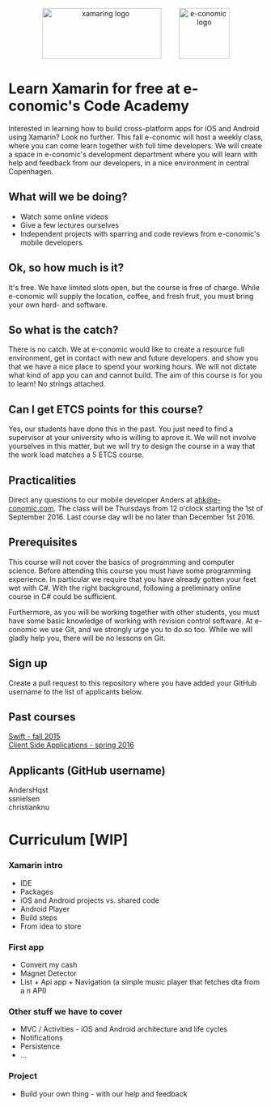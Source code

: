 <!-- ![Xamarin logo]() -->
<p align="center">
<img width="235" height="100" src="https://raw.githubusercontent.com/e-conomic/xamarin-course/master/xamarin_logo.png" alt="xamaring logo">
&nbsp;
&nbsp;
&nbsp;
&nbsp;
<img width="100" height="100" src="http://ordrestyring.dk/wp-content/uploads/2015/05/e-conomic_ny.jpg" alt="e-conomic logo">
</p>

# Learn Xamarin for free at e-conomic's Code Academy

Interested in learning how to build cross-platform apps for iOS and Android using Xamarin?  Look no further. This fall e-conomic will host a weekly class, where you can come learn together with full time developers. We will create a space in e-conomic's development department where you will learn with help and feedback from our developers, in a nice environment in central Copenhagen.

## What will we be doing? 
* Watch some online videos
* Give a few lectures ourselves
* Independent projects with sparring and code reviews from e-conomic's mobile developers.

## Ok, so how much is it?
It's free. We have limited slots open, but the course is free of charge. While e-conomic will supply the location, coffee, and fresh fruit, you must bring your own hard- and software.

## So what is the catch?
There is no catch. We at e-conomic would like to create a resource full environment, get in contact with new and future developers. and show you that we have a nice place to spend your working hours. We will not dictate what kind of app you can and cannot build. The aim of this course is for you to learn! No strings attached.

## Can I get ETCS points for this course?
Yes, our students have done this in the past. You just need to find a supervisor at your university who is willing to aprove it. We will not involve yourselves in this matter, but we will try to design the course in a way that the work load matches a 5 ETCS course.

## Practicalities
Direct any questions to our mobile developer Anders at ahk@e-conomic.com. The class will be Thursdays from 12 o'clock starting the 1st of September 2016. Last course day will be no later than December 1st 2016.

## Prerequisites
This course will not cover the basics of programming and computer science. Before attending this course you must have some programming experience. In particular we require that you have already gotten your feet wet with C#. With the right background, following a preliminary online course in C# could be sufficient.

Furthermore, as you will be working together with other students, you must have some basic knowledge of working with revision control software. At e-conomic we use Git, and we strongly urge you to do so too. While we will gladly help you, there will be no lessons on Git.

## Sign up
Create a pull request to this repository where you have added your GitHub username to the list of applicants below.

## Past courses
[Swift - fall 2015](https://github.com/e-conomic/swift-course)   
[Client Side Applications - spring 2016](https://github.com/e-conomic/client-side-application-course)

## Applicants (GitHub username)
AndersHqst    
ssnielsen   
christianknu    

# Curriculum [WIP]
    
### Xamarin intro
* IDE
* Packages
* iOS and Android projects vs. shared code
* Android Player
* Build steps
* From idea to store

### First app
* Convert my cash
* Magnet Detector
* List + Api app + Navigation (a simple music player that fetches dta from a n API)
    
### Other stuff we have to cover
* MVC / Activities - iOS and Android architecture and life cycles
* Notifications
* Persistence
* ...

### Project
* Build your own thing - with our help and feedback
